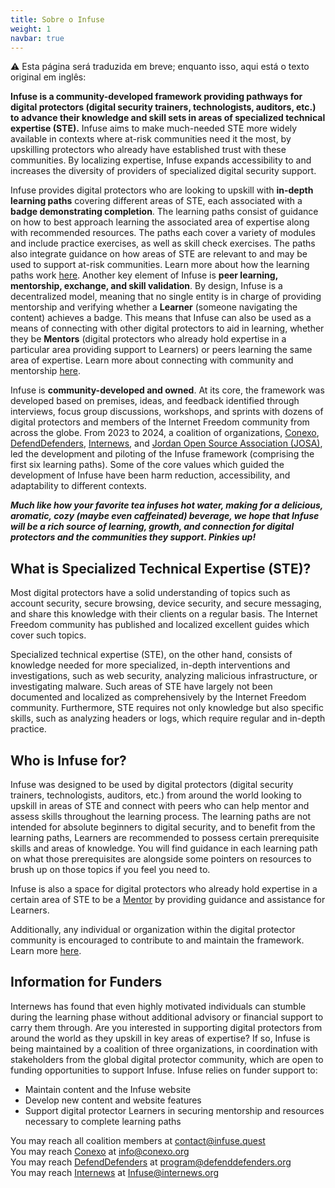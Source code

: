 ```yaml
---
title: Sobre o Infuse
weight: 1
navbar: true
---
```


⚠️ Esta página será traduzida em breve; enquanto isso, aqui está o texto original em inglês:

**Infuse is a community-developed framework providing pathways for digital protectors (digital security trainers, technologists, auditors, etc.) to advance their knowledge and skill sets in areas of specialized technical expertise (STE).** Infuse aims to make much-needed STE more widely available in contexts where at-risk communities need it the most, by upskilling protectors who already have established trust with these communities. By localizing expertise, Infuse expands accessibility to and increases the diversity of providers of specialized digital security support.

Infuse provides digital protectors who are looking to upskill with **in-depth learning paths** covering different areas of STE, each associated with a **badge demonstrating completion**. The learning paths consist of guidance on how to best approach learning the associated area of expertise along with recommended resources. The paths each cover a variety of modules and include practice exercises, as well as skill check exercises. The paths also integrate guidance on how areas of STE are relevant to and may be used to support at-risk communities. Learn more about how the learning paths work [here](/en/how/). Another key element of Infuse is **peer learning, mentorship, exchange, and skill validation**. By design, Infuse is a decentralized model, meaning that no single entity is in charge of providing mentorship and verifying whether a **Learner** (someone navigating the content) achieves a badge. This means that Infuse can also be used as a means of connecting with other digital protectors to aid in learning, whether they be **Mentors** (digital protectors who already hold expertise in a particular area providing support to Learners) or peers learning the same area of expertise. Learn more about connecting with community and mentorship [here](/en/community/).

Infuse is **community-developed and owned**. At its core, the framework was developed based on premises, ideas, and feedback identified through interviews, focus group discussions, workshops, and sprints with dozens of digital protectors and members of the Internet Freedom community from across the globe. From 2023 to 2024, a coalition of organizations, [Conexo](https://conexo.org/en/home/), [DefendDefenders](https://defenddefenders.org/), [Internews](https://internews.org/), and [Jordan Open Source Association (JOSA)](https://josa.ngo/), led the development and piloting of the Infuse framework (comprising the first six learning paths). Some of the core values which guided the development of Infuse have been harm reduction, accessibility, and adaptability to different contexts.

***Much like how your favorite tea infuses hot water, making for a delicious, aromatic, cozy (maybe even caffeinated) beverage, we hope that Infuse will be a rich source of learning, growth, and connection for digital protectors and the communities they support. Pinkies up!*** 

## What is Specialized Technical Expertise (STE)?

Most digital protectors have a solid understanding of topics such as account security, secure browsing, device security, and secure messaging, and share this knowledge with their clients on a regular basis. The Internet Freedom community has published and localized excellent guides which cover such topics.

Specialized technical expertise (STE), on the other hand, consists of knowledge needed for more specialized, in-depth interventions and investigations, such as web security, analyzing malicious infrastructure, or investigating malware. Such areas of STE have largely not been documented and localized as comprehensively by the Internet Freedom community. Furthermore, STE requires not only knowledge but also specific skills, such as analyzing headers or logs, which require regular and in-depth practice.

## Who is Infuse for?

Infuse was designed to be used by digital protectors (digital security trainers, technologists, auditors, etc.) from around the world looking to upskill in areas of STE and connect with peers who can help mentor and assess skills throughout the learning process. The learning paths are not intended for absolute beginners to digital security, and to benefit from the learning paths, Learners are recommended to possess certain prerequisite skills and areas of knowledge. You will find guidance in each learning path on what those prerequisites are alongside some pointers on resources to brush up on those topics if you feel you need to.

Infuse is also a space for digital protectors who already hold expertise in a certain area of STE to be a [Mentor](/en/community/) by providing guidance and assistance for Learners. 

Additionally, any individual or organization within the digital protector community is encouraged to contribute to and maintain the framework. Learn more [here](/en/contribute/).

## Information for Funders

Internews has found that even highly motivated individuals can stumble during the learning phase without additional advisory or financial support to carry them through. Are you interested in supporting digital protectors from around the world as they upskill in key areas of expertise? If so, Infuse is being maintained by a coalition of three organizations, in coordination with stakeholders from the global digital protector community, which are open to funding opportunities to support Infuse. Infuse relies on funder support to: 

* Maintain content and the Infuse website  
* Develop new content and website features  
* Support digital protector Learners in securing mentorship and resources necessary to complete learning paths

You may reach all coalition members at [contact@infuse.quest](mailto:contact@infuse.quest)\
You may reach [Conexo](https://conexo.org/en/home/) at [info@conexo.org](mailto:info@conexo.org)\
You may reach [DefendDefenders](https://defenddefenders.org/) at [program@defenddefenders.org](mailto:program@defenddefenders.org)\
You may reach [Internews](https://internews.org/) at [Infuse@internews.org](mailto:Infuse@internews.org)